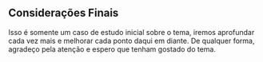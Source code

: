 
## Considerações Finais
Isso é somente um caso de estudo inicial sobre o tema, iremos aprofundar cada vez mais e melhorar cada ponto daqui em diante. De qualquer forma, agradeço pela atenção e espero que tenham gostado do tema.